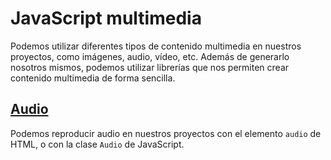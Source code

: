 # JavaScript multimedia

Podemos utilizar diferentes tipos de contenido multimedia en nuestros proyectos, como imágenes, audio, vídeo, etc. Además de generarlo nosotros mismos, podemos utilizar librerías que nos permiten crear contenido multimedia de forma sencilla.

## [Audio](audio.md)

Podemos reproducir audio en nuestros proyectos con el elemento `audio` de HTML, o con la clase `Audio` de JavaScript.